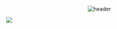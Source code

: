 <div align="center">
  
  ![header](https://capsule-render.vercel.app/api?type=rect&text=게임개발자)
</div>
<img src="https://img.shields.io/badge/Android-3DDC84?style=flat-square&logo=Android&logoColor=white"/>
<!--
**MONGNOM/MONGNOM** is a ✨ _special_ ✨ repository because its `README.md` (this file) appears on your GitHub profile.

Here are some ideas to get you started:

- 🔭 I’m currently working on ...
- 🌱 I’m currently learning ...
- 👯 I’m looking to collaborate on ...
- 🤔 I’m looking for help with ...
- 💬 Ask me about ...
- 📫 How to reach me: ...
- 😄 Pronouns: ...
- ⚡ Fun fact: ...
-->
